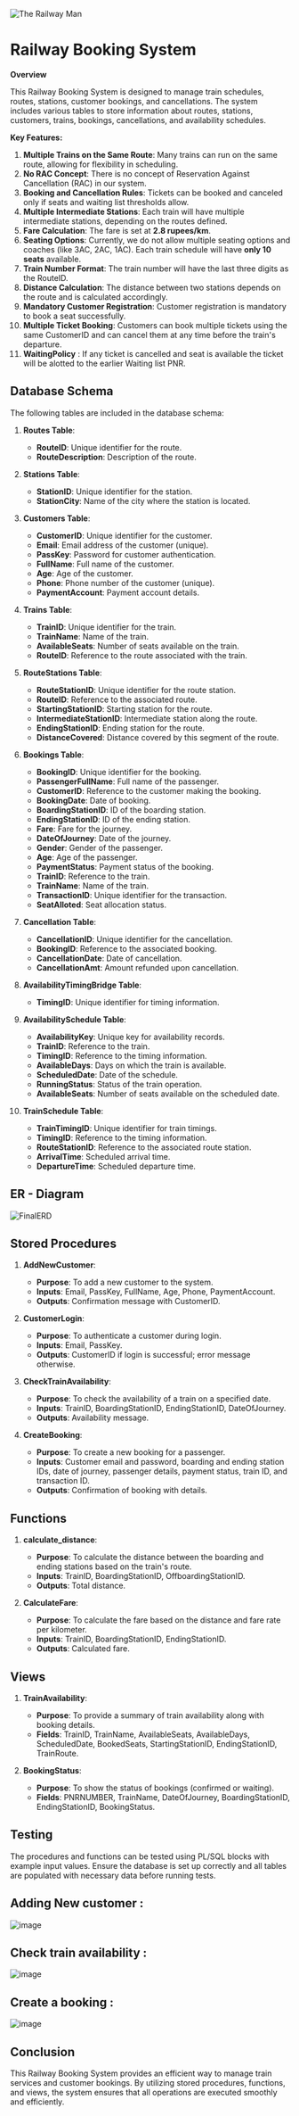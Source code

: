 
![The Railway Man](https://github.com/user-attachments/assets/c7a0ed59-763a-491a-9a71-9d793a43aae6)

# Railway Booking System

**Overview**

This Railway Booking System is designed to manage train schedules, routes, stations, customer bookings, and cancellations. The system includes various tables to store information about routes, stations, customers, trains, bookings, cancellations, and availability schedules. 

**Key Features:**

1. **Multiple Trains on the Same Route**: Many trains can run on the same route, allowing for flexibility in scheduling.
2. **No RAC Concept**: There is no concept of Reservation Against Cancellation (RAC) in our system.
3. **Booking and Cancellation Rules**: Tickets can be booked and canceled only if seats and waiting list thresholds allow.
4. **Multiple Intermediate Stations**: Each train will have multiple intermediate stations, depending on the routes defined.
5. **Fare Calculation**: The fare is set at **2.8 rupees/km**.
6. **Seating Options**: Currently, we do not allow multiple seating options and coaches (like 3AC, 2AC, 1AC). Each train schedule will have **only 10 seats** available.
7. **Train Number Format**: The train number will have the last three digits as the RouteID.
8. **Distance Calculation**: The distance between two stations depends on the route and is calculated accordingly.
9. **Mandatory Customer Registration**: Customer registration is mandatory to book a seat successfully.
10. **Multiple Ticket Booking**: Customers can book multiple tickets using the same CustomerID and can cancel them at any time before the train's departure.
11. **WaitingPolicy** : If any ticket is cancelled and seat is available the ticket will be alotted to the earlier Waiting list PNR.

## Database Schema

The following tables are included in the database schema:

1. **Routes Table**: 
   - **RouteID**: Unique identifier for the route.
   - **RouteDescription**: Description of the route.

2. **Stations Table**: 
   - **StationID**: Unique identifier for the station.
   - **StationCity**: Name of the city where the station is located.

3. **Customers Table**: 
   - **CustomerID**: Unique identifier for the customer.
   - **Email**: Email address of the customer (unique).
   - **PassKey**: Password for customer authentication.
   - **FullName**: Full name of the customer.
   - **Age**: Age of the customer.
   - **Phone**: Phone number of the customer (unique).
   - **PaymentAccount**: Payment account details.

4. **Trains Table**: 
   - **TrainID**: Unique identifier for the train.
   - **TrainName**: Name of the train.
   - **AvailableSeats**: Number of seats available on the train.
   - **RouteID**: Reference to the route associated with the train.

5. **RouteStations Table**: 
   - **RouteStationID**: Unique identifier for the route station.
   - **RouteID**: Reference to the associated route.
   - **StartingStationID**: Starting station for the route.
   - **IntermediateStationID**: Intermediate station along the route.
   - **EndingStationID**: Ending station for the route.
   - **DistanceCovered**: Distance covered by this segment of the route.

6. **Bookings Table**: 
   - **BookingID**: Unique identifier for the booking.
   - **PassengerFullName**: Full name of the passenger.
   - **CustomerID**: Reference to the customer making the booking.
   - **BookingDate**: Date of booking.
   - **BoardingStationID**: ID of the boarding station.
   - **EndingStationID**: ID of the ending station.
   - **Fare**: Fare for the journey.
   - **DateOfJourney**: Date of the journey.
   - **Gender**: Gender of the passenger.
   - **Age**: Age of the passenger.
   - **PaymentStatus**: Payment status of the booking.
   - **TrainID**: Reference to the train.
   - **TrainName**: Name of the train.
   - **TransactionID**: Unique identifier for the transaction.
   - **SeatAlloted**: Seat allocation status.

7. **Cancellation Table**: 
   - **CancellationID**: Unique identifier for the cancellation.
   - **BookingID**: Reference to the associated booking.
   - **CancellationDate**: Date of cancellation.
   - **CancellationAmt**: Amount refunded upon cancellation.

8. **AvailabilityTimingBridge Table**: 
   - **TimingID**: Unique identifier for timing information.

9. **AvailabilitySchedule Table**: 
   - **AvailabilityKey**: Unique key for availability records.
   - **TrainID**: Reference to the train.
   - **TimingID**: Reference to the timing information.
   - **AvailableDays**: Days on which the train is available.
   - **ScheduledDate**: Date of the schedule.
   - **RunningStatus**: Status of the train operation.
   - **AvailableSeats**: Number of seats available on the scheduled date.

10. **TrainSchedule Table**: 
    - **TrainTimingID**: Unique identifier for train timings.
    - **TimingID**: Reference to the timing information.
    - **RouteStationID**: Reference to the associated route station.
    - **ArrivalTime**: Scheduled arrival time.
    - **DepartureTime**: Scheduled departure time.
   
## ER - Diagram

![FinalERD](https://viewer.diagrams.net/?tags=%7B%7D&lightbox=1&highlight=0000ff&edit=_blank&layers=1&nav=1&title=TrainMgmtERD.drawio#R%3Cmxfile%3E%3Cdiagram%20id%3D%22C5RBs43oDa-KdzZeNtuy%22%20name%3D%22Page-1%22%3E7V1dd5s4E%2F41OWf3Ij18Yy4dx0nTJmkaJ23fq%2FdQG8dsMGQxjuv%2B%2BhU2wiDJIGTEV9mzZxdkBWzNo9HMM6PRmTxa%2Frr2zbfFnTeznDNJmP06ky%2FPJEmSNQH8L2zZ7ltEQVH2LS%2B%2BPYvaDg0T%2B7cFO0ata3tmrVIdA89zAvst3Tj1XNeaBqk20%2Fe9Tbrb3HPSb30zXyysYTI1Hbz1uz0LFvCHydrhg4%2BW%2FbKArxbU6AcuTdg7%2BimrhTnzNokmeXwmj3zPC%2FZXy18jywmHDw7M95vtd%2Bf2Vbv%2B9HX1r%2Fl88fnp%2Ftv5%2FmFXRf4k%2Fg2%2B5QbMj%2F79Or%2F6%2BE3558fbw9XXjXA9%2FPnpPPoT4d101tGAPfmm7a6iXxxs4TiuNvbSMV1wdzH33GASfQIG4cJ07BcXXE%2FBt7N80PBu%2BYENRDCMPgi8N9A6XdjO7NbceuvwN6wCc%2FoK7y4Wnm%2F%2FBo81HfCRCBrAx34QoUnSUj0m4V%2BCZgG0%2BtYK9HmAAyPGTbfmKoj6TD3HMd9W9s%2FdFw67LE3%2FxXYvvCDwlvBB3tqdWbPoLpb07ibwvdcYPOHfU4ojEls4GtavBBoj8Vxb3tIK%2FC3oEn06ECJxRJNNVaL7zQG5MuyzSIIWTlMzmi0v8bPj1z2C2WW6L2AQ4veJRvp9hNfFT06%2BTtLSbzMdIHfXDKyLcBRXSRSCi8QvPTTtsFkApyKG04fPZyPpbAi%2BnrCD7M1lfF%2FZxc390%2Fh6%2FFjOQ6NbZN4B6ASJOeZY8%2BDoDFu9mVPbfbnd9blUDi2PkezCJg%2F87dzZoXthz2aWu0N%2FYAbmfoKEkH%2FzbDfYCVe9AP%2BCbzUSPqhnKvhCI3AvHu7Bv2F3Pxh5LpgoQA7heyww%2BzZWOAMJcyVTD%2BXPlW0ag3lTA8VqcmakQJqByPn4eX4vWO%2FD0fj2xrO3m5E8Ohc1DJKY8Cx3NgzXMHDnejvduQiWUMWlVQ4YHn%2F7I7z5IAwGsOF%2F%2BwZBgQ2Xv5L9L7fJuwfLt8FvC1XwvvGXHcAn6tF9%2BEDxgyBr0f3heeHNNnGDPq2YIIH6frGy%2BkUT2pqllm9c3An5qgTxwjbfcszAfk8v%2Bhna8CFE%2BEETStoHwUj8I6b0IlCCHwxZPXwspZ%2B%2F8tb%2B1IoemVyB0beoqcdKiNLejxn2GAYVSgasigH26jOihB7BcmxVqEmhAu2a1sswJyINUHxK0etGVapON46Mj4NPymIgul%2Bs5f3jxv%2FXd85FCdeNFJjYreP35tIqHW3fho%2Bjj8NH6S9N%2BDtuvP%2FydP98e9uDr1Tw6YPqwEf8xmzYG76bthPKY2KZQA5MKEPMwR5WJcJKFBQ6XMkZrtBpBp%2FCzeATxLTBN5BjC5DN4DMMJWHwgXtJ5mzw7W2gfIOvbYYh5LG26ccWNf1yHlOe6UccU9xV2Rl61CyP0LM85bE8iprGgg4plgSiY98gCekBG8kjp18nD%2FDXNYXl0TGcJliecnyTrnoclNpao0brcZ6FCE5u5tyguDk3BD8vDAtIwp3pvx7rFfsEkqr%2B3Tk8lGqtFUYNwQPlhhqyB8rNWBNFLWmsnYfmm8RirRUb%2B1y7SW%2BW3aSlFh106aJmzNJrFwqX8swmMohKpniheX6yaR7DEfEbDFHkj8RcS19vJWLPB2msKayQRUx9xagWsxhkR%2BsVsIAtv4%2Fp1mHti5qSxoOqE8x9nbQ2wjWsC0FdIlZxpi5h7kPYZlr8Bxsuwev2UVgK7yBTeZzkHRCxLHGy8whmXp6Ix0vTdkoPLKgYAJ%2Fvb74%2BjzsHJVbHohzAKXh0gQw4Xo4FwSTMg8mDuVq9WlsGgGWot%2FsvT%2BC6j1%2BVjjAdjzNUizCcBMvFydXacWjjpjGmRCEdC%2B0qnHgBRYTRp9qQwkKNvZQfXC%2BcC9eDrTjYqC0tXmAzGBa%2BRciIlAGuUGMBhZVv4%2FfQKg4tEllbKbQgY1LMqNouwUAMp1NgLQTH7KbdGtcDgRIIhNSdioGAs1eY9LqdYpElySTxmsWnJInXrH4NIV5bl2JBHFOZF3IR3AqiXg7Fn4W0tiFIT0keI05pEYRkSlQdbcIdvwlYQ2yPfjdWn6dTInOvIMT9gETcDwio7lSeDhmquOeZYO4j1LKm6hwo1T%2FXdNOpwZpBxJOwyc90Y%2FAPI6CM7KAAORrBI0W495n8XEBFcgwrBRVM%2F%2BDgDxjyGZrFw%2BQQFBz8XMsKqtammFZdyOORSnYr25PHk4nFXH8SYrFtoO1IKo90JG2%2FqFfQ5%2FOU6BUgVrqm4lY6uUSDIeTCuOXZPPnZ%2Byd6Bn25hbIcDKmMfQDV7imWCNHOkmzBkuotFBz7fJKtWQmyiCmIKbTGVUEg87QEojZPV1zaYKlzp9YonMwAQTxi4p33ZblpptqrHch%2F%2FMbgTEnmh61ofeOmKcROBK4knLjry8K0gc8rrimrLM1B1pQ4n4dhbRJ6lUBMDL5CMnLQ9eW0ZihRl%2BPghyXpOJYS%2Fx27MzYw9aiqAVVQQdSHKpwqJqHqJmTRltbMNkmkBo6YbpINdaNFpeQkyigJREYLztBeeN4rkEpPztay2VJEmH8ZugxJiJBcAoUxaaM99KycSc9GsK2jiG58cf98d9GzuyVwKHIp7C5pmnBbdxV%2B1XQ5cChGgkMJUweMMsrpZooyl0SBsclcEkXuSRQOypVjcAKJTUgaC3oLwq1tKEKisthqTh2bGKTNh2pRpOBUHMU%2BmNXKcl8sv8ge0MztMuWs6f3Kyx69qHTlhS8rArrIWrwEBmtl1mFqL3zX4FWqJ10chCRimARCbo60SgihUSDjCgxFjQ4L5cXleHRzN7z9KzRRwPAI8lH8bhZ2YE0AGsPmjW%2B%2B8RS6KNQudfxEAqrxBGrny%2FwTWNJdpqoaNBeXw6cxiwubu%2F24WhHLtYuYoV4KuLgGxjKwXZsxf%2FcX%2By3oVOZR01Cg1Y4Chpom8QW%2FkhUlXpRa%2FaJadBi1o4Ohjkl8EdUBCIMwa8ZjGzIu4KRvgqBi57Q2QUEmm0lQ%2FA53yfUY1OMeQ7USVGuXIGEnTBEJuitzekoGd8ZFLC29KdIa1C4t6QRpgYvwKJuh43hBkZzVU5bARshNFuuWm5rB42H5TrUdXplpxzRCkIRij9UKUjlmmVwVrFPLT1v2bFj5uKufDstQ%2FFfJoL3pn5rdlmU2EZzdhjkvCjWHJfESVcZ%2BkoSoTk9DpNQHbRAa6Vjrag0rXGijcIOPsxMPNkh96lYVdfKlSNqFc0GljLndidQtDY%2BOPKSSUvfgdUpQLlEOVtcsCkpdFuuF9myL1QgxFFR6zTmGfJBInBLBA%2BGx5KXnTUFJ5uZN6dFw5Wa8wEnYkIwXZDeuJKjpJ7RjN66Gh4cwB5l3ampHVV6pTlRxxVj7rlyNIeaUXEeLJbc83dyNJ0%2FDu4d%2BzwdXWNW%2BhVFjCFYlYTVcosWqsy%2Bi5JEeU%2FwwVf9eRo0h8bPMaAxN7KVHFyO6at%2FTCOvWNrTkSTd1Gj880e565Ienvkr%2FSS4n9CRb53J2YqsOdPjZUyDmln9KuhG%2FnCIGZTKgdNPQEprlKROc27yyXbD02EDLr2d2gI1Tz8bzZ%2BMlAWHjFThpc1edLKR0go3XccY1zcbvYFttOkBHOSxKvRfrkPbQ9jq%2F%2Fc7VVrPUaY0ZOG2aYswg%2FDlzjeha%2BXMdZ6Mw%2FryM4GCqNEM3HbZSaYLiGql2vlzH%2BfI%2BFNMJaNXOmeun0ZtP27cCkZjEZva%2Fe1XFA0%2F18%2BWwvEOhk4%2BXhINC%2BV2kNv0e3%2FHbY5ARg7Wz6gOGrTSP1hyMGjMSu44pfmipnTOHPFvPmRNFmZ%2BmpbbUzewEZz5gODQBXOyIMI5FYuKkm2w77wRGnUHV0DLqcDdv%2BaqGrZbKvRdY5W%2BgpjfXJVXNsdcrlaNETXhzkyPOMw%2FfTdsxf9pOsJ1MF9ZsHVLofXgE3tR2NLBKCFcQV5XunwI2wIntRJnZGMB2sP18WvGerp4RQanRYu1w0hHBlVaaGxAyck%2BwgQsOVFMMQik1k9lP0Uo%2Fp%2BITVQeZcYcatrR3VRuUSrMU1xmkE6Cr1RkM1HG0yDjWpbk9yaLto1688UUITVSLL6h%2BCx1bH5ne7J7tLgVM7sMTXDBFCk9UDCoWanjtulGFgCKJhTnJhD2GGDFECC9UjCECYUy98IWFn3hxORllnlqLNn44IgQeKsYRgbo9wenqSuABijI38AD5jNzAA%2BzYFD%2BzE4EHA2eTds7lk70EGgMDcs99VsB9CmlEyLSZazFD2Vnu08g8YisB3L5GC%2FsiHKuE9iR7GxxPB6o02dugXQyNZh0PhCR7Y5qoHcneRuZJ3bszuk8pMNdRtVKqJ1lc%2BdSe1y3CtxXyJH3fBv3BalVy7sYhZaPHWak4qz3JWxQYWK9LCwxFsPYtRqT1cOIEp%2FpzvONv0DMXRFnmMhfQBmudsdY25kKX%2F38hTwxhtZ5MzI30UVm6o3N80W1C5fc%2BTE5QgtSTrhm7EYhwEwnhAkxZgvkNKTHwc%2B1g%2BxhVPB4fPtkTZ3tOS5TSCjWhbcePQN0%2BeXemu8WHP0GL7fXqLHE3Xfvvu65iSimnFbKap44jzSumtK6aqXOJSo6eIUvq29%2Bv86uP35R%2Ffrw9XH3dCNfDn5%2FOzwnqdj5%2Bnt8L1vtwNL698eztZiQDUam52lUk8mdCOfpV1dKKUWP1hjU950FHVCzAkLlNdIv0wNEvrCGMI3zv0e81QPoPUv3Bxf4blKrvRZo4SwMnIDRhCkykeNKKxSZtDROQqMwlo94JqCCWic5q4ajIg7SKbRyRxkLvBuZ5Y1ekxO4%2B8bI%2B7OrISes63G1y8uKBHtnOG7s0ddObi90mGT602FVr1ruiCA9Ug5gTDTbwGgh4ZQGZBbzBS1M9qIHgbajhQADwcZ%2B%2BRvwKahp2KhqAoqZGRPRJilwtgGm2gjQQwAzal9XFLRH05HObaM1l7Qj3URnsVQSsss4Kew1xfRWxYtjTJAI0F%2FYtcxLJzh8l6pWaDW1RQlgP4O0xol5CTe2KLW3CFp4Wgf6P0vX7InA1oh49BU4VWVGPeqqyWC3s4Q%2FpYV8b7KkLret1K3sNYfJkVmUvCQjsVUpepSgpf4h5wa%2BsZLPykqigv7ECWh7KohuzcJ%2BmUCiroKlzE5rC%2BayRVO%2FcNFDGk3XHviggE2Bg0HkfRaemgXg5RlSqju9Ek7o00Vq53Il1r2IowMGDGQlWUURiuDqnZQydK6IgVrEqtTtY3IXJIlFnx9UdLUZrTcnIqkFtGqL2FxyCqhyidkfcmMgv4YMxMNLA18Uc5Gds0GmAOSbXHASREYLAkJH6e%2FS0WL3JE1JLY3gd4oLpQV%2BzD6KgFr3KaFdJ8FTkmB2QqgV9u%2BN%2Bfxbo83cB8AU9ErYwNFbQ6wjojbJAD259zwuS3X3zbXHnzaywx38%3D%3C%2Fdiagram%3E%3C%2Fmxfile%3E#%7B%22pageId%22%3A%22C5RBs43oDa-KdzZeNtuy%22%7D)


## Stored Procedures

1. **AddNewCustomer**: 
   - **Purpose**: To add a new customer to the system.
   - **Inputs**: Email, PassKey, FullName, Age, Phone, PaymentAccount.
   - **Outputs**: Confirmation message with CustomerID.

2. **CustomerLogin**: 
   - **Purpose**: To authenticate a customer during login.
   - **Inputs**: Email, PassKey.
   - **Outputs**: CustomerID if login is successful; error message otherwise.

3. **CheckTrainAvailability**: 
   - **Purpose**: To check the availability of a train on a specified date.
   - **Inputs**: TrainID, BoardingStationID, EndingStationID, DateOfJourney.
   - **Outputs**: Availability message.

4. **CreateBooking**: 
   - **Purpose**: To create a new booking for a passenger.
   - **Inputs**: Customer email and password, boarding and ending station IDs, date of journey, passenger details, payment status, train ID, and transaction ID.
   - **Outputs**: Confirmation of booking with details.

## Functions

1. **calculate_distance**: 
   - **Purpose**: To calculate the distance between the boarding and ending stations based on the train's route.
   - **Inputs**: TrainID, BoardingStationID, OffboardingStationID.
   - **Outputs**: Total distance.

2. **CalculateFare**: 
   - **Purpose**: To calculate the fare based on the distance and fare rate per kilometer.
   - **Inputs**: TrainID, BoardingStationID, EndingStationID.
   - **Outputs**: Calculated fare.

## Views

1. **TrainAvailability**: 
   - **Purpose**: To provide a summary of train availability along with booking details.
   - **Fields**: TrainID, TrainName, AvailableSeats, AvailableDays, ScheduledDate, BookedSeats, StartingStationID, EndingStationID, TrainRoute.

2. **BookingStatus**: 
   - **Purpose**: To show the status of bookings (confirmed or waiting).
   - **Fields**: PNRNUMBER, TrainName, DateOfJourney, BoardingStationID, EndingStationID, BookingStatus.

## Testing

The procedures and functions can be tested using PL/SQL blocks with example input values. Ensure the database is set up correctly and all tables are populated with necessary data before running tests.
## Adding New customer :

![image](https://github.com/user-attachments/assets/22725d45-ffa4-4cab-bf01-9ccf795fad1a)

## Check train availability  :
![image](https://github.com/user-attachments/assets/226195a6-2b8c-4691-a95d-948ec53a0abc)

## Create a booking :

![image](https://github.com/user-attachments/assets/f5a09a05-1afe-40ef-9984-2f8962cc8f9d)




## Conclusion

This Railway Booking System provides an efficient way to manage train services and customer bookings. By utilizing stored procedures, functions, and views, the system ensures that all operations are executed smoothly and efficiently.
